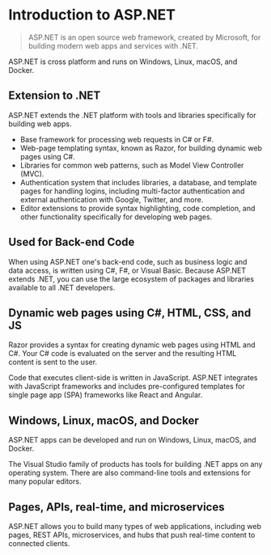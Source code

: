 # Introduction to ASP.NET

> ASP.NET is an open source web framework, created by Microsoft, for building modern web apps and services with .NET.

ASP.NET is cross platform and runs on Windows, Linux, macOS, and Docker.

## Extension to .NET

ASP.NET extends the .NET platform with tools and libraries specifically for building web apps.

- Base framework for processing web requests in C# or F#.
- Web-page templating syntax, known as Razor, for building dynamic web pages using C#.
- Libraries for common web patterns, such as Model View Controller (MVC).
- Authentication system that includes libraries, a database, and template pages for handling logins, including multi-factor authentication and external authentication with Google, Twitter, and more.
- Editor extensions to provide syntax highlighting, code completion, and other functionality specifically for developing web pages.

## Used for Back-end Code

When using ASP.NET one's back-end code, such as business logic and data access, is written using C#, F#, or Visual Basic. Because ASP.NET extends .NET, you can use the large ecosystem of packages and libraries available to all .NET developers.

## Dynamic web pages using C#, HTML, CSS, and JS

Razor provides a syntax for creating dynamic web pages using HTML and C#. Your C# code is evaluated on the server and the resulting HTML content is sent to the user.

Code that executes client-side is written in JavaScript. ASP.NET integrates with JavaScript frameworks and includes pre-configured templates for single page app (SPA) frameworks like React and Angular.

## Windows, Linux, macOS, and Docker

ASP.NET apps can be developed and run on Windows, Linux, macOS, and Docker.

The Visual Studio family of products has tools for building .NET apps on any operating system. There are also command-line tools and extensions for many popular editors.

## Pages, APIs, real-time, and microservices

ASP.NET allows you to build many types of web applications, including web pages, REST APIs, microservices, and hubs that push real-time content to connected clients.

## 
